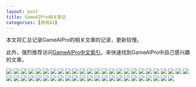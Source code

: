 ```yaml
---
layout: post
title: GameAIPro相关笔记
categories: [游戏AI]
---
```


本文将汇总记录GameAIPro的相关文章的记录，更新较慢。

此外，强烈推荐访问[GameAIPro中文索引](https://gameaipro.jsky.wiki/)，来快速找到GameAIPro中自己感兴趣的文章。

![](/assets/img/skill/GameAIPro/1.JPG)
![](/assets/img/skill/GameAIPro/2.JPG)
![](/assets/img/skill/GameAIPro/3.JPG)
![](/assets/img/skill/GameAIPro/4.JPG)
![](/assets/img/skill/GameAIPro/5.JPG)
![](/assets/img/skill/GameAIPro/6.JPG)
![](/assets/img/skill/GameAIPro/7.JPG)
![](/assets/img/skill/GameAIPro/8.JPG)
![](/assets/img/skill/GameAIPro/9.JPG)
![](/assets/img/skill/GameAIPro/10.JPG)
![](/assets/img/skill/GameAIPro/11.JPG)
![](/assets/img/skill/GameAIPro/12.JPG)
![](/assets/img/skill/GameAIPro/13.JPG)
![](/assets/img/skill/GameAIPro/14.JPG)
![](/assets/img/skill/GameAIPro/15.JPG)
![](/assets/img/skill/GameAIPro/16.JPG)
![](/assets/img/skill/GameAIPro/17.JPG)
![](/assets/img/skill/GameAIPro/18.JPG)
![](/assets/img/skill/GameAIPro/19.JPG)
![](/assets/img/skill/GameAIPro/20.JPG)
![](/assets/img/skill/GameAIPro/21.JPG)
![](/assets/img/skill/GameAIPro/22.JPG)
![](/assets/img/skill/GameAIPro/23.JPG)
![](/assets/img/skill/GameAIPro/24.JPG)
![](/assets/img/skill/GameAIPro/25.JPG)
![](/assets/img/skill/GameAIPro/26.JPG)
![](/assets/img/skill/GameAIPro/27.JPG)
![](/assets/img/skill/GameAIPro/28.JPG)
![](/assets/img/skill/GameAIPro/29.JPG)
![](/assets/img/skill/GameAIPro/30.JPG)
![](/assets/img/skill/GameAIPro/31.JPG)
![](/assets/img/skill/GameAIPro/32.JPG)
![](/assets/img/skill/GameAIPro/33.JPG)
![](/assets/img/skill/GameAIPro/34.JPG)
![](/assets/img/skill/GameAIPro/35.JPG)
![](/assets/img/skill/GameAIPro/36.JPG)
![](/assets/img/skill/GameAIPro/37.JPG)
![](/assets/img/skill/GameAIPro/38.JPG)
![](/assets/img/skill/GameAIPro/39.JPG)
![](/assets/img/skill/GameAIPro/40.JPG)
![](/assets/img/skill/GameAIPro/41.JPG)
![](/assets/img/skill/GameAIPro/42.JPG)
![](/assets/img/skill/GameAIPro/43.JPG)
![](/assets/img/skill/GameAIPro/44.JPG)
![](/assets/img/skill/GameAIPro/45.JPG)
![](/assets/img/skill/GameAIPro/46.JPG)
![](/assets/img/skill/GameAIPro/47.JPG)
![](/assets/img/skill/GameAIPro/48.JPG)
